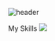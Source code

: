 ![header](https://capsule-render.vercel.app/api?type=cylinder&color=auto&height=300&section=header&text=seungmi%20Kim&fontSize=60)  

My Skills
<img src="https://img.shields.io/badge/Java-green?style=flat&logo=Java&logoColor=007396"/>


